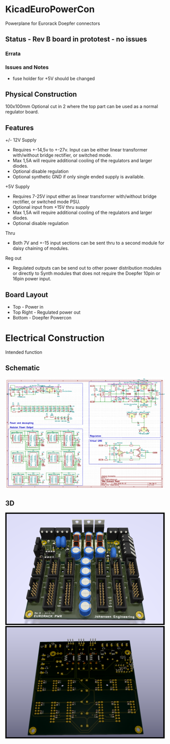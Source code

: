# KicadEuroPowerCon
Powerplane for Eurorack Doepfer connectors

## Status - Rev B board in prototest - no issues
### Errata

### Issues and Notes
 * fuse holder for +5V should be changed
 
## Physical Construction
100x100mm
Optional cut in 2 where the top part can be used as a normal regulator board.

## Features
+/- 12V Supply
 - Requires +-14,5v to +-27v. Input can be either linear transformer with/without bridge rectifier, or switched mode. 
 - Max 1,5A will require additional cooling of the regulators and larger diodes.
 - Optional disable regulation
 - Optional synthetic GND if only single ended supply is available.
 
+5V Supply
 - Requires 7-25V input either as linear transformer with/without bridge rectifier, or switched mode PSU.
 - Optional input from +15V thru supply 
 - Max 1,5A will require additional cooling of the regulators and larger diodes.
 - Optional disable regulation

Thru
 - Both 7V and +-15 input sections can be sent thru to a second module for daisy chaining of modules.

Reg out
 - Regulated outputs can be send out to other power distribution modules or directly to Synth modules that does not require the Doepfer 10pin or 16pin power input.
 
## Board Layout
- Top - Power in
- Top Right - Regulated power out
- Bottom - Doepfer Powercon

# Electrical Construction
Intended function

## Schematic
![](KicadEuropowerSchematic_RevB.png)
## 3D
![](KicadEuropower3D-RevB-Top1.png)
![](KicadEuropower3D-RevB-Bottom1.png)
